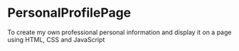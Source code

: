# PersonalProfilePage
To create my own professional personal information and display it on a page using HTML, CSS and JavaScript
